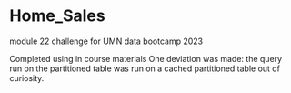 # Home_Sales
module 22 challenge for UMN data bootcamp 2023

Completed using in course materials
One deviation was made: the query run on the partitioned table was run on a cached partitioned table out of curiosity. 
